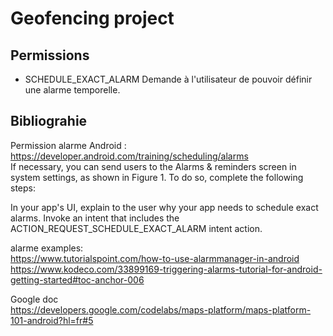 # Geofencing project

## Permissions

- SCHEDULE_EXACT_ALARM
Demande à l'utilisateur de pouvoir définir une alarme temporelle.

## Bibliograhie
Permission alarme Android : https://developer.android.com/training/scheduling/alarms  
If necessary, you can send users to the Alarms & reminders screen in system settings, as shown in Figure 1. To do so, complete the following steps:

In your app's UI, explain to the user why your app needs to schedule exact alarms.
Invoke an intent that includes the ACTION_REQUEST_SCHEDULE_EXACT_ALARM intent action.

alarme examples:  
https://www.tutorialspoint.com/how-to-use-alarmmanager-in-android  
https://www.kodeco.com/33899169-triggering-alarms-tutorial-for-android-getting-started#toc-anchor-006

Google doc  
https://developers.google.com/codelabs/maps-platform/maps-platform-101-android?hl=fr#5  


